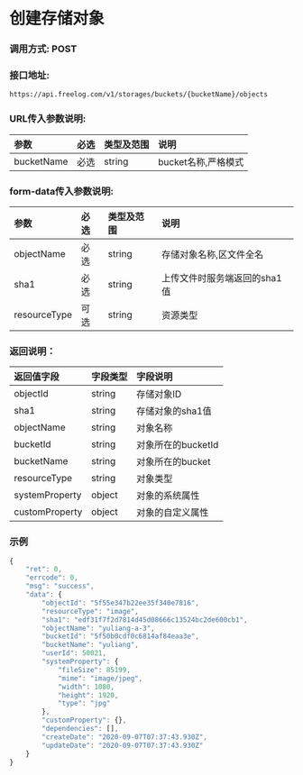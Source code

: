 # 创建存储对象

### 调用方式: POST

### 接口地址:

```
https://api.freelog.com/v1/storages/buckets/{bucketName}/objects
```

### URL传入参数说明:

| 参数 | 必选 | 类型及范围 | 说明 |
| :--- | :--- | :--- | :--- |
| bucketName | 必选 | string | bucket名称,严格模式 |

### form-data传入参数说明:

| 参数 | 必选 | 类型及范围 | 说明 |
| :--- | :--- | :--- | :--- |
| objectName | 必选 | string | 存储对象名称,区文件全名 |
| sha1 | 必选 | string | 上传文件时服务端返回的sha1值 |
| resourceType | 可选 | string | 资源类型 |

### 返回说明：

| 返回值字段 | 字段类型 | 字段说明 |
| :--- | :--- | :--- |
| objectId | string | 存储对象ID |
| sha1 | string | 存储对象的sha1值 |
| objectName | string | 对象名称 |
| bucketId | string | 对象所在的bucketId |
| bucketName | string | 对象所在的bucket |
| resourceType | string | 对象类型 |
| systemProperty | object | 对象的系统属性|
| customProperty | object | 对象的自定义属性 |

### 示例

```js
{
    "ret": 0,
    "errcode": 0,
    "msg": "success",
    "data": {
        "objectId": "5f55e347b22ee35f340e7816",
        "resourceType": "image",
        "sha1": "edf31f7f2d7814d45d08666c13524bc2de600cb1",
        "objectName": "yuliang-a-3",
        "bucketId": "5f50b0cdf0c6814af84eaa3e",
        "bucketName": "yuliang",
        "userId": 50021,
        "systemProperty": {
            "fileSize": 85199,
            "mime": "image/jpeg",
            "width": 1080,
            "height": 1920,
            "type": "jpg"
        },
        "customProperty": {},
        "dependencies": [],
        "createDate": "2020-09-07T07:37:43.930Z",
        "updateDate": "2020-09-07T07:37:43.930Z"
    }
}
```